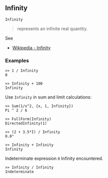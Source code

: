## Infinity

``` 
Infinity
``` 

> represents an infinite real quantity.

See 
* [Wikipedia - Infinity](https://en.wikipedia.org/wiki/Infinity) 

### Examples

```
>> 1 / Infinity
0
 
>> Infinity + 100
Infinity
```

Use `Infinity` in sum and limit calculations:

```
>> Sum(1/x^2, {x, 1, Infinity})
Pi ^ 2 / 6
 
>> FullForm(Infinity)
DirectedInfinity(1)
 
>> (2 + 3.5*I) / Infinity
0.0"
 
>> Infinity + Infinity
Infinity
```

Indeterminate expression `0` Infinity encountered.

```
>> Infinity / Infinity
Indeterminate
```